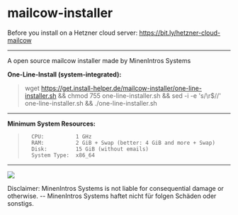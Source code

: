 # mailcow-installer
Before you install on a Hetzner cloud server: https://bit.ly/hetzner-cloud-mailcow
<hr >
A open source mailcow installer made by MinenIntros Systems

**One-Line-Install (system-integrated):**
> wget https://get.install-helper.de/mailcow-installer/one-line-installer.sh && chmod 755 one-line-installer.sh && sed -i -e 's/\r$//' one-line-installer.sh && ./one-line-installer.sh
<hr >

**Minimum System Resources:**

>       CPU:          1 GHz
>       RAM:          2 GiB + Swap (better: 4 GiB and more + Swap)
>       Disk:         15 GiB (without emails)
>       System Type:  x86_64
<hr >

![](https://minenintros-storage.de/images/github/mailcow-installer/minenintro_x_mailcow.png)

Disclaimer: 
MinenIntros Systems is not liable for consequential damage or otherwise. -- MinenIntros Systems haftet nicht für folgen Schäden oder sonstigs.
